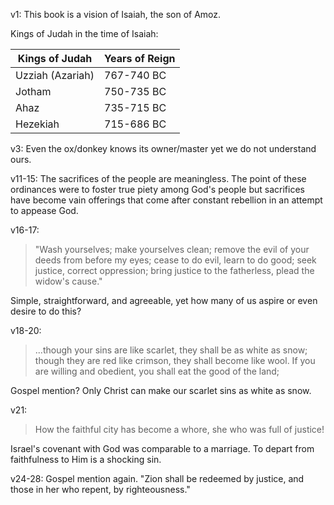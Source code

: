 v1: This book is a vision of Isaiah, the son of Amoz.

Kings of Judah in the time of Isaiah:

| Kings of Judah   | Years of Reign |
| ---------------- | -------------- |
| Uzziah (Azariah) | 767-740 BC     |
| Jotham           | 750-735 BC     |
| Ahaz             | 735-715 BC     |
| Hezekiah         | 715-686 BC     |

v3: Even the ox/donkey knows its owner/master yet we do not understand ours.

v11-15: The sacrifices of the people are meaningless. The point of these ordinances were to foster true piety among God's people but sacrifices have become vain offerings that come after constant rebellion in an attempt to appease God.

v16-17:
> "Wash yourselves; make yourselves clean; remove the evil of your deeds from before my eyes; cease to do evil, learn to do good; seek justice, correct oppression; bring justice to the fatherless, plead the widow's cause."

Simple, straightforward, and agreeable, yet how many of us aspire or even desire to do this?

v18-20:
>...though your sins are like scarlet, they shall be as white as snow; though they are red like crimson, they shall become like wool. If you are willing and obedient, you shall eat the good of the land;

Gospel mention? Only Christ can make our scarlet sins as white as snow.

v21:
>How the faithful city has become a whore, she who was full of justice!

Israel's covenant with God was comparable to a marriage. To depart from faithfulness to Him is a shocking sin.

v24-28: Gospel mention again. "Zion shall be redeemed by justice, and those in her who repent, by righteousness."